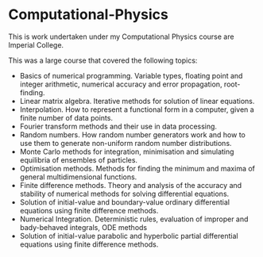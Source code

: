 # Computational-Physics

This is work undertaken under my Computational Physics course are Imperial College.


This was a large course that covered the following topics:

- Basics of numerical programming. Variable types, floating point and integer arithmetic,
numerical accuracy and error propagation, root-finding.
- Linear matrix algebra. Iterative methods for solution of linear equations.
- Interpolation. How to represent a functional form in a computer, given a finite number of
data points.
- Fourier transform methods and their use in data processing.
- Random numbers. How random number generators work and how to use them to generate
non-uniform random number distributions.
- Monte Carlo methods for integration, minimisation and simulating equilibria of ensembles of
particles.
- Optimisation methods. Methods for finding the minimum and maxima of general multidimensional functions.
- Finite difference methods. Theory and analysis of the accuracy and stability of numerical
methods for solving differential equations.
- Solution of initial-value and boundary-value ordinary differential equations using finite difference methods.
- Numerical Integration. Deterministic rules, evaluation of improper and bady-behaved integrals, ODE methods
- Solution of initial-value parabolic and hyperbolic partial differential equations using finite
difference methods.
